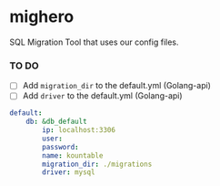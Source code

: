 # mighero
SQL Migration Tool that uses our config files.

### TO DO

- [ ] Add ```migration_dir``` to the default.yml (Golang-api)
- [ ] Add ```driver``` to the default.yml (Golang-api)
```yaml
default:
    db: &db_default
        ip: localhost:3306
        user: 
        password: 
        name: kountable
        migration_dir: ./migrations
        driver: mysql
```

